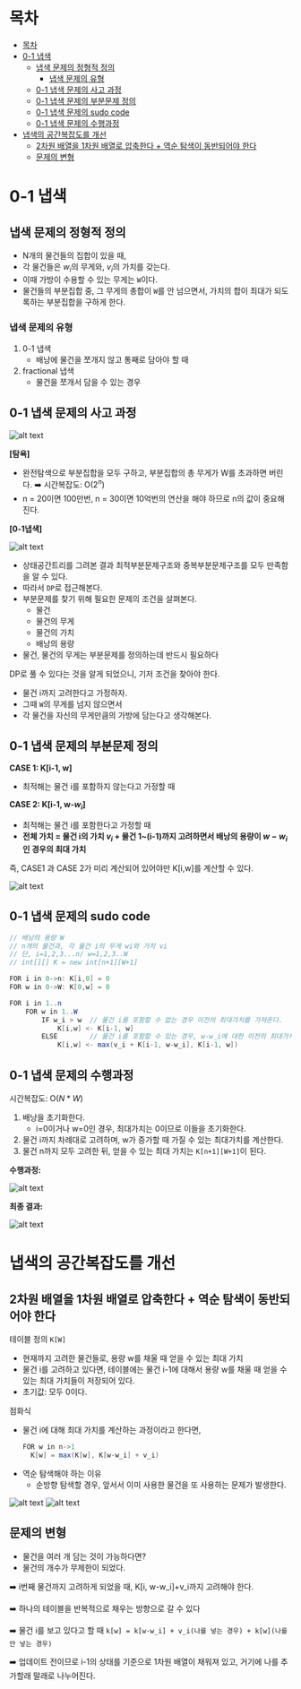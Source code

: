 # 목차 
- [목차](#목차)
- [0-1 냅색](#0-1-냅색)
  - [냅색 문제의 정형적 정의](#냅색-문제의-정형적-정의)
    - [냅색 문제의 유형](#냅색-문제의-유형)
  - [0-1 냅색 문제의 사고 과정](#0-1-냅색-문제의-사고-과정)
  - [0-1 냅색 문제의 부분문제 정의](#0-1-냅색-문제의-부분문제-정의)
  - [0-1 냅색 문제의 sudo code](#0-1-냅색-문제의-sudo-code)
  - [0-1 냅색 문제의 수행과정](#0-1-냅색-문제의-수행과정)
- [냅색의 공간복잡도를 개선](#냅색의-공간복잡도를-개선)
  - [2차원 배열을 1차원 배열로 압축한다 + 역순 탐색이 동반되어야 한다](#2차원-배열을-1차원-배열로-압축한다--역순-탐색이-동반되어야-한다)
  - [문제의 변형](#문제의-변형)


# 0-1 냅색

## 냅색 문제의 정형적 정의 

- N개의 물건들의 집합이 있을 때, 
- 각 물건들은 $w_i$의 무게와, $v_i$의 가치를 갖는다. 
- 이때 가방이 수용할 수 있는 무게는 `W`이다. 
- 물건들의 부분집합 중, 그 무게의 총합이 `W`를 안 넘으면서, 가치의 합이 최대가 되도록하는 부분집합을 구하게 한다. 

### 냅색 문제의 유형 
1. 0-1 냅색 
    - 배낭에 물건을 쪼개지 않고 통째로 담아야 할 때 
2. fractional 냅색 
    - 물건을 쪼개서 담을 수 있는 경우

## 0-1 냅색 문제의 사고 과정

![alt text](img/image-25.png)

**[탐욕]** 
- 완전탐색으로 부분집합을 모두 구하고, 부분집합의 총 무게가 W를 초과하면 버린다. ➡️ 시간복잡도: O($2^n$)
- n = 20이면 100만번, n = 30이면 10억번의 연산을 해야 하므로 n의 값이 중요해진다. 


**[0-1냅색]** 

![alt text](img/image-26.png)

  - 상태공간트리를 그려본 결과 최적부분문제구조와 중복부분문제구조를 모두 만족함을 알 수 있다. 
  - 따라서 `DP`로 접근해본다. 
  - 부분문제를 찾기 위해 필요한 문제의 조건을 살펴본다. 
    - 물건 
    - 물건의 무게 
    - 물건의 가치 
    - 배낭의 용량 
  - 물건, 물건의 무게는 부분문제를 정의하는데 반드시 필요하다 

DP로 풀 수 있다는 것을 알게 되었으니, 기저 조건을 찾아야 한다. 
- 물건 i까지 고려한다고 가정하자. 
- 그때 `W`의 무게를 넘지 않으면서 
- 각 물건을 자신의 무게만큼의 가방에 담는다고 생각해본다. 

## 0-1 냅색 문제의 부분문제 정의

**CASE 1: K[i-1, w]**

- 최적해는 물건 i를 포함하지 않는다고 가정할 때 


**CASE 2: K[i-1, w-$w_i$]** 

- 최적해는 물건 i를 포함한다고 가정할 때
- **전체 가치 = 물건 i의 가치 $v_i$ + 물건 1~(i-1)까지 고려하면서 배낭의 용량이 $w-w_i$인 경우의 최대 가치**


즉, CASE1 과 CASE 2가 미리 계산되어 있어야만 K[i,w]를 계산할 수 있다. 


![alt text](img/img_0-1냅색_2.jpg)


## 0-1 냅색 문제의 sudo code 
```java
// 배낭의 용량 W 
// n개의 물건과, 각 물건 i의 무게 wi와 가치 vi 
// 단, i=1,2,3...n/ w=1,2,3..W 
// int[][] K = new int[n+1][W+1]

FOR i in 0->n: K[i,0] = 0
FOR w in 0->W: K[0,w] = 0

FOR i in 1..n
    FOR w in 1..W
        IF w_i > w  // 물건 i를 포함할 수 없는 경우 이전의 최대가치를 가져온다. 
            K[i,w] <- K[i-1, w]
        ELSE        // 물건 i를 포함할 수 있는 경우, w-w_i에 대한 이전의 최대가치를 가져온다. 
            K[i,w] <- max(v_i + K[i-1, w-w_i], K[i-1, w])
```

## 0-1 냅색 문제의 수행과정 

시간복잡도: O($N*W$)

1. 배낭을 초기화한다.  
    - i=0이거나 w=0인 경우, 최대가치는 0이므로 이들을 초기화한다. 
2. 물건 i까지 차례대로 고려하며, w가 증가할 때 가질 수 있는 최대가치를 계산한다. 
3. 물건 n까지 모두 고려한 뒤, 얻을 수 있는 최대 가치는 `K[n+1][W+1]`이 된다. 


**수행과정:**

![alt text](img/img_0-1냅색_3.jpg)

**최종 결과:**

![alt text](img/img_0-1냅색_4.png)

# 냅색의 공간복잡도를 개선

## 2차원 배열을 1차원 배열로 압축한다 + 역순 탐색이 동반되어야 한다 

테이블 정의 `K[W]`

- 현재까지 고려한 물건들로, 용량 w를 채울 때 얻을 수 있는 최대 가치 
- 물건 i를 고려하고 있다면, 테이블에는 물건 i-1에 대해서 용량 w를 채울 때 얻을 수 있는 최대 가치들이 저장되어 있다. 
- 초기값: 모두 0이다. 

점화식

- 물건 i에 대해 최대 가치를 계산하는 과정이라고 한다면,
  ```java
  FOR w in n->1
    K[w] = max(K[w], K[w-w_i] + v_i) 
  ``` 
- 역순 탐색해야 하는 이유
  - 순방향 탐색할 경우, 앞서서 이미 사용한 물건을 또 사용하는 문제가 발생한다. 

![alt text](<img/Screenshot_20250908_154619_Samsung Notes.jpg>)
![alt text](<img/Screenshot_20250908_154635_Samsung Notes.jpg>)

## 문제의 변형 
- 물건을 여러 개 담는 것이 가능하다면?
- 물건의 개수가 무제한이 되었다.

➡️ i번째 물건까지 고려하게 되었을 때, K[i, w-w_i]+v_i까지 고려해야 한다.

➡️ 하나의 테이블을 반복적으로 채우는 방향으로 갈 수 있다

➡️ 물건 i를 보고 있다고 할 때 `k[w] = k[w-w_i] + v_i(나를 넣는 경우) + k[w](나를 안 넣는 경우)`

➡️ 업데이트 전이므로 i-1의 상태를 기준으로 1차원 배열이 채워져 있고, 거기에 나를 추가할래 말래로 나누어진다.

